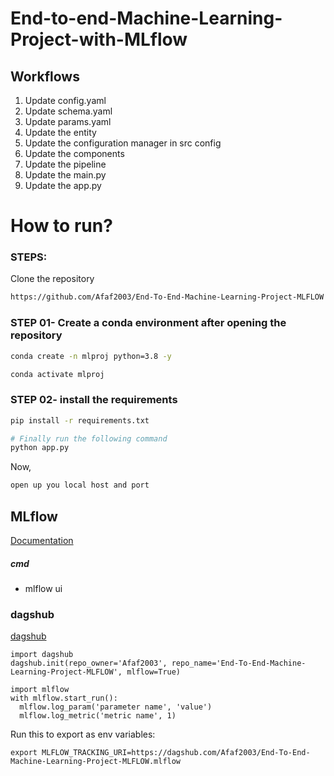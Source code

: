 # End-to-end-Machine-Learning-Project-with-MLflow


## Workflows

1. Update config.yaml
2. Update schema.yaml
3. Update params.yaml
4. Update the entity
5. Update the configuration manager in src config
6. Update the components
7. Update the pipeline 
8. Update the main.py
9. Update the app.py


# How to run?
### STEPS:

Clone the repository

```bash
https://github.com/Afaf2003/End-To-End-Machine-Learning-Project-MLFLOW
```
### STEP 01- Create a conda environment after opening the repository

```bash
conda create -n mlproj python=3.8 -y
```

```bash
conda activate mlproj
```


### STEP 02- install the requirements
```bash
pip install -r requirements.txt
```


```bash
# Finally run the following command
python app.py
```

Now,
```bash
open up you local host and port
```



## MLflow

[Documentation](https://mlflow.org/docs/latest/index.html)


##### cmd
- mlflow ui

### dagshub
[dagshub](https://dagshub.com/)
```
import dagshub
dagshub.init(repo_owner='Afaf2003', repo_name='End-To-End-Machine-Learning-Project-MLFLOW', mlflow=True)
```
```
import mlflow
with mlflow.start_run():
  mlflow.log_param('parameter name', 'value')
  mlflow.log_metric('metric name', 1)
```
Run this to export as env variables:
```
export MLFLOW_TRACKING_URI=https://dagshub.com/Afaf2003/End-To-End-Machine-Learning-Project-MLFLOW.mlflow
```
